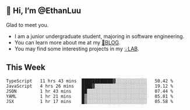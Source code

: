 ## 👋 Hi, I’m @EthanLuu

Glad to meet you.

- I am a junior undergraduate student, majoring in software engineering.
- You can learn more about me at my [📝BLOG](https://blog.ethanloo.top).
- You may find some interesting projects in my [💡LAB](https://lab.ethanloo.top).

## This Week
<!--START_SECTION:waka-->
```text
TypeScript   11 hrs 43 mins  ████████████▓░░░░░░░░░░░░   50.42 % 
JavaScript   4 hrs 26 mins   ████▓░░░░░░░░░░░░░░░░░░░░   19.12 % 
JSON         1 hr 43 mins    ██░░░░░░░░░░░░░░░░░░░░░░░   07.44 % 
YAML         1 hr 21 mins    █▒░░░░░░░░░░░░░░░░░░░░░░░   05.81 % 
JSX          1 hr 17 mins    █▒░░░░░░░░░░░░░░░░░░░░░░░   05.58 % 
```
<!--END_SECTION:waka-->
